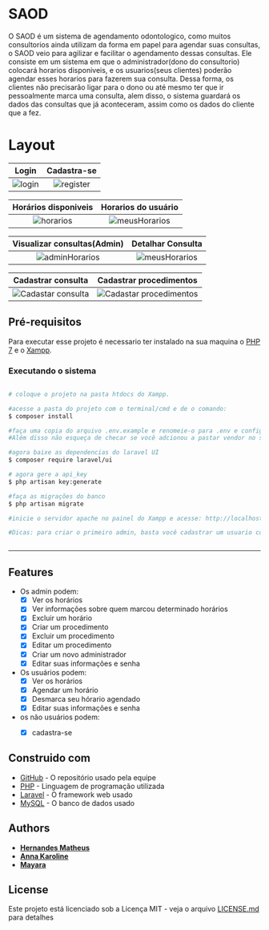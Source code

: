 

# SAOD

 O SAOD é um sistema de agendamento odontologico, como muitos consultorios ainda utilizam da forma em papel para agendar suas consultas, o SAOD veio para agilizar e facilitar o agendamento dessas consultas. Ele consiste em um sistema em que o administrador(dono do consultorio) colocará horarios disponiveis, e os usuarios(seus clientes) poderão agendar esses horarios para fazerem sua consulta. Dessa forma, os clientes não precisarão ligar para o dono ou até mesmo ter que ir pessoalmente marca uma consulta, alem disso, o sistema guardará os dados das consultas que já aconteceram, assim como os dados do cliente que a fez.


# Layout
   Login            |  Cadastra-se
:-------------------------:|:-------------------------:
![login](https://github.com/Hernandes-Silva/Saod-1/blob/main/imgsGit/login.png)  |  ![register](https://github.com/Hernandes-Silva/Saod-1/blob/main/imgsGit/register.png)

Horários disponiveis            |  Horarios do usuário
:-------------------------:|:-------------------------:
![horarios](https://github.com/Hernandes-Silva/Saod-1/blob/main/imgsGit/horarios.png)  |  ![meusHorarios](https://github.com/Hernandes-Silva/Saod-1/blob/main/imgsGit/meusHorarios.png)

 Visualizar consultas(Admin)            |  Detalhar Consulta
:-------------------------:|:-------------------------:
![adminHorarios](https://github.com/Hernandes-Silva/Saod-1/blob/main/imgsGit/adminConsultas.png)  |  ![meusHorarios](https://github.com/Hernandes-Silva/Saod-1/blob/main/imgsGit/Detalhar.png)

 Cadastrar consulta        |  Cadastrar procedimentos
:-------------------------:|:-------------------------:
![Cadastar consulta](https://github.com/Hernandes-Silva/Saod-1/blob/main/imgsGit/cadastrarConsultas.png)  |  ![Cadastar procedimentos](https://github.com/Hernandes-Silva/Saod-1/blob/main/imgsGit/cadastrarProcedimentos.png)

## Pré-requisitos

 Para executar esse projeto é necessario ter instalado na sua maquina o [PHP 7](https://www.php.net/downloads) e o [Xampp](https://www.apachefriends.org/pt_br/index.html).

### Executando o sistema

```bash

# coloque o projeto na pasta htdocs do Xampp.

#acesse a pasta do projeto com o terminal/cmd e de o comando:
$ composer install

#faça uma copia do arquivo .env.example e renomeie-o para .env e configure seu banco de dados nele.
#Além disso não esqueça de checar se você adcionou a pastar vendor no seu projeto.

#agora baixe as dependencias do laravel UI
$ composer require laravel/ui

# agora gere a api_key
$ php artisan key:generate

#faça as migrações do banco
$ php artisan migrate

#inicie o servidor apache no painel do Xampp e acesse: http://localhost/'nome da pasta do projeto'/public/

#Dicas: para criar o primeiro admin, basta você cadastrar um usuario comum, depois ir no phpadmin e mudar o campo admin para true



```

---
## Features
- Os admin podem:
   - [x] Ver os horários
   - [X] Ver informações sobre quem marcou determinado horários
   - [x] Excluir um horário
   - [x] Criar um procedimento
   - [x] Excluir um procedimento
   - [x] Editar um procedimento
   - [x] Criar um novo administrador
   - [x] Editar suas informações e senha
- Os usuários podem:
   - [x] Ver os horários
   - [x] Agendar um horário
   - [x] Desmarca seu hórario agendado
   - [x] Editar suas informações e senha
- os não usuários podem:
   - [x] cadastra-se
   


## Construido com
* [GitHub](https://github.com/) - O repositório usado pela equipe
* [PHP](https://www.php.net/downloads) - Linguagem de programação utilizada
* [Laravel](https://laravel.com/) - O framework web usado
* [MySQL](https://www.mysql.com/) - O banco de dados usado


## Authors

* [**Hernandes Matheus**](https://github.com/Hernandes-Silva) 
* [**Anna Karoline**](https://github.com/Anna-Karoline) 
* [**Mayara**](https://github.com/mayaramdrs) 



## License

Este projeto está licenciado sob a Licença MIT - veja o arquivo [LICENSE.md](LICENSE.md) para detalhes